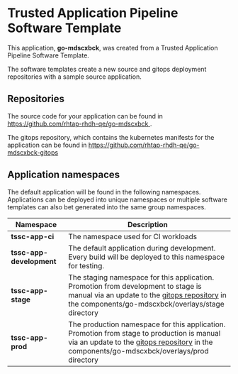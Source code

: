 # Trusted Application Pipeline Software Template

This application, **go-mdscxbck**, was created from a Trusted Application Pipeline Software Template.

The software templates create a new source and gitops deployment repositories with a sample source application. 

## Repositories

The source code for your application can be found in [https://github.com/rhtap-rhdh-qe/go-mdscxbck ](https://github.com/rhtap-rhdh-qe/go-mdscxbck ).
 
The gitops repository, which contains the kubernetes manifests for the application can be found in 
[https://github.com/rhtap-rhdh-qe/go-mdscxbck-gitops ](https://github.com/rhtap-rhdh-qe/go-mdscxbck-gitops ) 

## Application namespaces 

The default application will be found in the following namespaces. Applications can be deployed into unique namespaces or multiple software templates can also bet generated into the same group namespaces.  

|  Namespace   |  Description   |  
| -------- | -------- |
| **tssc-app-ci** | The namespace used for CI workloads |
| **tssc-app-development** | The default application during development. Every build will be deployed to this namespace for testing. |
| **tssc-app-stage** | The staging namespace for this application. Promotion from development to stage is manual via an update to the [gitops repository](https://github.com/rhtap-rhdh-qe/go-mdscxbck-gitops ) in the components/go-mdscxbck/overlays/stage directory |
| **tssc-app-prod** | The production namespace for this application. Promotion from stage to production is manual via an update to the [gitops repository](https://github.com/rhtap-rhdh-qe/go-mdscxbck-gitops ) in the components/go-mdscxbck/overlays/prod directory |